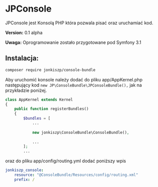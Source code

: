 JPConsole
=========

JPConsole jest Konsolą PHP która pozwala pisać oraz uruchamiać kod.

**Version:** 0.1 alpha

**Uwaga:** Oprogramowanie zostało przygotowane pod Symfony 3.1

Instalacja:
-----------

```sh
composer require jonkiszp/console-bundle
```

Aby uruchomić konsole należy dodać do pliku app/AppKernel.php  następujący kod ```new JP\ConsoleBundle\JPConsoleBundle(),``` jak na przykładzie poniżej.

```php
class AppKernel extends Kernel
{
    public function registerBundles()
    {
        $bundles = [
            ...
            
            new jonkiszp\ConsoleBundle\ConsoleBundle(),
            
            ...
        ];
        ...
```

oraz do pliku app/config/routing.yml dodać poniższy wpis

```yml
jonkiszp_console:
    resource: "@ConsoleBundle/Resources/config/routing.xml"
    prefix: /
    
```